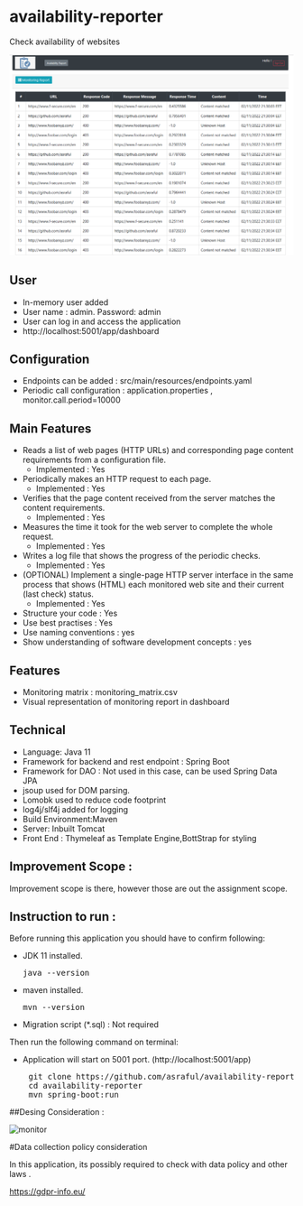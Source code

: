 # availability-reporter
Check availability of websites

![img.png](img.png)

## User
* In-memory user added
* User name : admin. Password: admin
* User can log in and access the application
* http://localhost:5001/app/dashboard

## Configuration
*  Endpoints can be added : src/main/resources/endpoints.yaml
*  Periodic call configuration :  application.properties , monitor.call.period=10000

## Main Features
*  Reads a list of web pages (HTTP URLs) and corresponding page content requirements from a configuration file.
   * Implemented : Yes
*  Periodically makes an HTTP request to each page.
    * Implemented : Yes
*  Verifies that the page content received from the server matches the content requirements.
    * Implemented : Yes
*  Measures the time it took for the web server to complete the whole request.
    * Implemented : Yes
*  Writes a log file that shows the progress of the periodic checks.
    * Implemented : Yes
*  (OPTIONAL) Implement a single-page HTTP server interface in the same process that shows (HTML) each monitored web site and their current (last check) status.
    * Implemented : Yes
* Structure your code : Yes
* Use best practises : Yes
* Use naming conventions : yes
* Show understanding of software development concepts : yes

## Features
*  Monitoring matrix : monitoring_matrix.csv
*  Visual representation of monitoring report in dashboard

## Technical
* Language: Java 11
* Framework for backend and rest endpoint : Spring Boot
* Framework for DAO : Not used in this case, can be used Spring Data JPA
* jsoup used for DOM parsing.
* Lomobk used to reduce code footprint
* log4j/slf4j added for logging
* Build Environment:Maven
* Server: Inbuilt Tomcat
* Front End : Thymeleaf as Template Engine,BottStrap for styling

## Improvement Scope :
Improvement scope is  there, however those are out the assignment scope.

## Instruction to run :
Before running this application you should have to confirm following:
* JDK 11 installed. <pre>java --version</pre>
* maven installed.  <pre>mvn --version</pre>
* Migration script (*.sql) : Not required 

Then run the following command on terminal:
* Application will start on 5001 port. (http://localhost:5001/app)
<pre>
    git clone https://github.com/asraful/availability-reporter.git  [change as you needed]
    cd availability-reporter
    mvn spring-boot:run
</pre>



##Desing Consideration :

![monitor](https://user-images.githubusercontent.com/284564/200200084-816a4050-5f2d-4979-9ed3-c2f7e6f36368.png)

#Data collection policy consideration 

In this application, its possibly required to check with data policy and other laws .

https://gdpr-info.eu/
